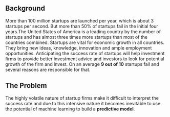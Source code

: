 ## Background

More than 100 million startups are launched per year, which is about 3 startups per second. But more than 50% of startups fail in the initial four years.The United States of America is a leading country by the number of startups and has almost three times more startups than most of the countries combined. Startups are vital for economic growth in all countries. They bring new ideas, knowledge, innovation and ample employment opportunities. Anticipating the success rate of startups will help investment firms to provide better investment advice and investors to look for potential growth of the firm and invest. On an average **9 out of 10** startups fail and several reasons are responsible for that.

## The Problem

The highly volatile nature of startup firms make it difficult to interpret the success rate and due to this intensive nature it becomes inevitable to use the potential of machine learning to build a **predictive model**. 


